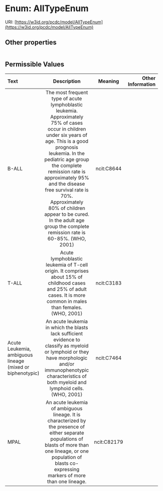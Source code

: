 
# Enum: AllTypeEnum




URI: [https://w3id.org/pcdc/model/AllTypeEnum](https://w3id.org/pcdc/model/AllTypeEnum)


## Other properties

|  |  |  |
| --- | --- | --- |

## Permissible Values

| Text | Description | Meaning | Other Information |
| :--- | :---: | :---: | ---: |
| B-ALL | The most frequent type of acute lymphoblastic leukemia. Approximately 75% of cases occur in children under six years of age. This is a good prognosis leukemia. In the pediatric age group the complete remission rate is approximately 95% and the disease free survival rate is 70%. Approximately 80% of children appear to be cured. In the adult age group the complete remission rate is 60-85%. (WHO, 2001) | ncit:C8644 |  |
| T-ALL | Acute lymphoblastic leukemia of T-cell origin. It comprises about 15% of childhood cases and 25% of adult cases. It is more common in males than females. (WHO, 2001) | ncit:C3183 |  |
| Acute Leukemia, ambiguous lineage (mixed or biphenotypic) | An acute leukemia in which the blasts lack sufficient evidence to classify as myeloid or lymphoid or they have morphologic and/or immunophenotypic characteristics of both myeloid and lymphoid cells. (WHO, 2001) | ncit:C7464 |  |
| MPAL | An acute leukemia of ambiguous lineage. It is characterized by the presence of either separate populations of blasts of more than one lineage, or one population of blasts co-expressing markers of more than one lineage. | ncit:C82179 |  |

